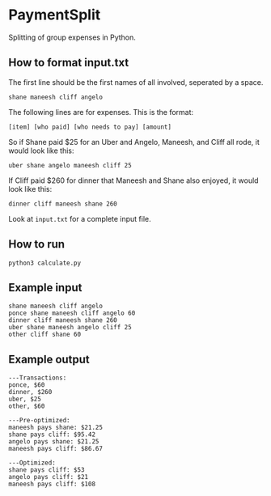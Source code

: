 # PaymentSplit
Splitting of group expenses in Python.


## How to format input.txt
The first line should be the first names of all involved, seperated by a space.
~~~~
shane maneesh cliff angelo
~~~~

The following lines are for expenses. This is the format:
~~~~
[item] [who paid] [who needs to pay] [amount]
~~~~

So if Shane paid $25 for an Uber and Angelo, Maneesh, and Cliff all rode, it would look like this:
~~~~
uber shane angelo maneesh cliff 25
~~~~

If Cliff paid $260 for dinner that Maneesh and Shane also enjoyed, it would look like this:
~~~~
dinner cliff maneesh shane 260
~~~~

Look at `input.txt` for a complete input file.


## How to run
~~~~
python3 calculate.py
~~~~


## Example input
~~~~
shane maneesh cliff angelo
ponce shane maneesh cliff angelo 60
dinner cliff maneesh shane 260
uber shane maneesh angelo cliff 25
other cliff shane 60
~~~~

## Example output
~~~~
---Transactions:
ponce, $60
dinner, $260
uber, $25
other, $60

---Pre-optimized:
maneesh pays shane: $21.25
shane pays cliff: $95.42
angelo pays shane: $21.25
maneesh pays cliff: $86.67

---Optimized:
shane pays cliff: $53
angelo pays cliff: $21
maneesh pays cliff: $108
~~~~
